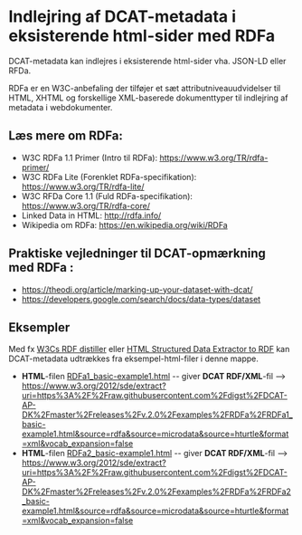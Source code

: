# Indlejring af DCAT-metadata i eksisterende html-sider med RDFa

DCAT-metadata kan indlejres i eksisterende html-sider vha. JSON-LD eller RFDa. 

RDFa er en W3C-anbefaling der tilføjer et sæt attributniveauudvidelser til HTML, XHTML og forskellige XML-baserede dokumenttyper til indlejring af metadata i webdokumenter.

## Læs mere om RDFa:
- W3C RDFa 1.1 Primer (Intro til RDFa): https://www.w3.org/TR/rdfa-primer/ 
- W3C RDFa Lite (Forenklet RDFa-specifikation): https://www.w3.org/TR/rdfa-lite/
- W3C RFDa Core 1.1 (Fuld RDFa-specifikation): https://www.w3.org/TR/rdfa-core/ 
- Linked Data in HTML: http://rdfa.info/
- Wikipedia om RDFa: https://en.wikipedia.org/wiki/RDFa

## Praktiske vejledninger til DCAT-opmærkning med RDFa : 
- https://theodi.org/article/marking-up-your-dataset-with-dcat/
- https://developers.google.com/search/docs/data-types/dataset

## Eksempler
Med fx [W3Cs RDF distiller](https://www.w3.org/2012/pyRdfa/Overview.html) eller [HTML Structured Data Extractor to RDF](https://www.w3.org/2012/sde/) kan DCAT-metadata udtrækkes fra eksempel-html-filer i denne mappe.
- **HTML**-filen [RDFa1_basic-example1.html](https://htmlpreview.github.io/?https://raw.githubusercontent.com/digst/DCAT-AP-DK/master/releases/v.2.0/examples/RDFa/RDFa1_basic-example1.html)  -- giver **DCAT RDF/XML**-fil --> https://www.w3.org/2012/sde/extract?uri=https%3A%2F%2Fraw.githubusercontent.com%2Fdigst%2FDCAT-AP-DK%2Fmaster%2Freleases%2Fv.2.0%2Fexamples%2FRDFa%2FRDFa1_basic-example1.html&source=rdfa&source=microdata&source=hturtle&format=xml&vocab_expansion=false
- **HTML**-filen [RDFa2_basic-example1.html](https://htmlpreview.github.io/?https://raw.githubusercontent.com/digst/DCAT-AP-DK/master/releases/v.2.0/examples/RDFa/RDFa2_basic-example1.html)  -- giver **DCAT RDF/XML**-fil --> https://www.w3.org/2012/sde/extract?uri=https%3A%2F%2Fraw.githubusercontent.com%2Fdigst%2FDCAT-AP-DK%2Fmaster%2Freleases%2Fv.2.0%2Fexamples%2FRDFa%2FRDFa2_basic-example1.html&source=rdfa&source=microdata&source=hturtle&format=xml&vocab_expansion=false





